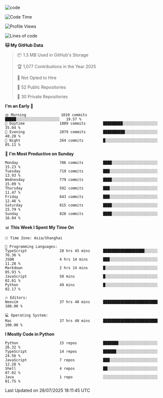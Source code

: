 
<!--
**liuyaanng/liuyaanng** is a ✨ _special_ ✨ repository because its `README.md` (this file) appears on your GitHub profile.

Here are some ideas to get you started:

- 🔭 I’m currently working on ...
- 🌱 I’m currently learning ...
- 👯 I’m looking to collaborate on ...
- 🤔 I’m looking for help with ...
- 💬 Ask me about ...
- 📫 How to reach me: ...
- 😄 Pronouns: ...
- ⚡ Fun fact: ...
-->


![code](https://cdn.jsdelivr.net/gh/liuyaanng/liuyaanng@1.0/code.gif) 

<!--START_SECTION:waka-->
![Code Time](http://img.shields.io/badge/Code%20Time-1%2C735%20hrs%2037%20mins-blue)

![Profile Views](http://img.shields.io/badge/Profile%20Views-0-blue)

![Lines of code](https://img.shields.io/badge/From%20Hello%20World%20I%27ve%20Written-26.3%20million%20lines%20of%20code-blue)

**🐱 My GitHub Data** 

> 📦 1.3 MB Used in GitHub's Storage 
 > 
> 🏆 1,077 Contributions in the Year 2025
 > 
> 🚫 Not Opted to Hire
 > 
> 📜 52 Public Repositories 
 > 
> 🔑 30 Private Repositories 
 > 
**I'm an Early 🐤** 

```text
🌞 Morning                1010 commits        █████░░░░░░░░░░░░░░░░░░░░   19.57 % 
🌆 Daytime                1809 commits        █████████░░░░░░░░░░░░░░░░   35.04 % 
🌃 Evening                2079 commits        ██████████░░░░░░░░░░░░░░░   40.28 % 
🌙 Night                  264 commits         █░░░░░░░░░░░░░░░░░░░░░░░░   05.11 % 
```
📅 **I'm Most Productive on Sunday** 

```text
Monday                   786 commits         ████░░░░░░░░░░░░░░░░░░░░░   15.23 % 
Tuesday                  719 commits         ███░░░░░░░░░░░░░░░░░░░░░░   13.93 % 
Wednesday                779 commits         ████░░░░░░░░░░░░░░░░░░░░░   15.09 % 
Thursday                 592 commits         ███░░░░░░░░░░░░░░░░░░░░░░   11.47 % 
Friday                   643 commits         ███░░░░░░░░░░░░░░░░░░░░░░   12.46 % 
Saturday                 815 commits         ████░░░░░░░░░░░░░░░░░░░░░   15.79 % 
Sunday                   828 commits         ████░░░░░░░░░░░░░░░░░░░░░   16.04 % 
```


📊 **This Week I Spent My Time On** 

```text
🕑︎ Time Zone: Asia/Shanghai

💬 Programming Languages: 
TypeScript               28 hrs 45 mins      ███████████████████░░░░░░   76.36 % 
JSON                     4 hrs 14 mins       ███░░░░░░░░░░░░░░░░░░░░░░   11.28 % 
Markdown                 2 hrs 14 mins       █░░░░░░░░░░░░░░░░░░░░░░░░   05.93 % 
JavaScript               58 mins             █░░░░░░░░░░░░░░░░░░░░░░░░   02.61 % 
Python                   49 mins             █░░░░░░░░░░░░░░░░░░░░░░░░   02.17 % 

🔥 Editors: 
Neovim                   37 hrs 40 mins      █████████████████████████   100.00 % 

💻 Operating System: 
Mac                      37 hrs 40 mins      █████████████████████████   100.00 % 
```

**I Mostly Code in Python** 

```text
Python                   15 repos            ███████░░░░░░░░░░░░░░░░░░   26.32 % 
TypeScript               14 repos            ██████░░░░░░░░░░░░░░░░░░░   24.56 % 
JavaScript               7 repos             ███░░░░░░░░░░░░░░░░░░░░░░   12.28 % 
Shell                    4 repos             ██░░░░░░░░░░░░░░░░░░░░░░░   07.02 % 
Java                     1 repo              ░░░░░░░░░░░░░░░░░░░░░░░░░   01.75 % 
```




 Last Updated on 28/07/2025 18:11:45 UTC
<!--END_SECTION:waka-->

